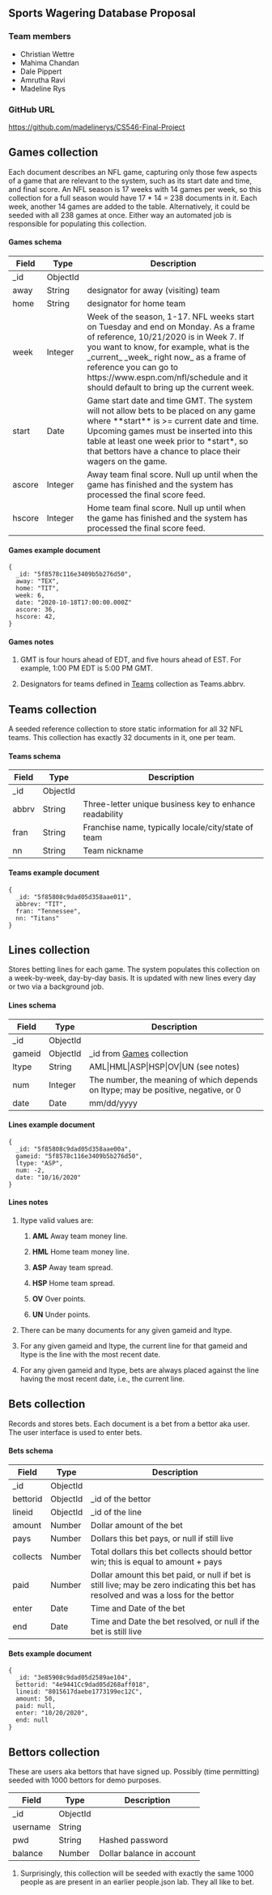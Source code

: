 ## Sports Wagering Database Proposal

### Team members

- Christian Wettre
- Mahima Chandan
- Dale Pippert
- Amrutha Ravi
- Madeline Rys

### GitHub URL

https://github.com/madelinerys/CS546-Final-Project

<h2 id="games">Games collection</h2>

Each document describes an NFL game, capturing only those few aspects of
a game that are relevant to the system, such as its start date and time,
and final score.  An NFL season is 17 weeks with 14 games per week, so
this collection for a full season would have 17 * 14 = 238 documents in
it. Each week, another 14 games are added to the table. Alternatively,
it could be seeded with all 238 games at once. Either way an automated
job is responsible for populating this collection.

#### Games schema

<table>
  <thead>
    <tr>
      <th>Field</th><th>Type</th><th>Description</th>
    </tr>
  </thead>
  <tbody>
    <tr>
      <td>_id</td>
      <td>ObjectId</td>
      <td></td>
    </tr>
    <tr>
      <td>away</td>
      <td>String</td>
      <td>designator for away (visiting) team</td>
    </tr>
    <tr>
      <td>home</td>
      <td>String</td>
      <td>designator for home team</td>
    </tr>
    <tr>
      <td>week</td>
      <td>Integer</td>
      <td>Week of the season, 1-17. NFL weeks start on Tuesday and end on
      Monday. As a frame of reference, 10/21/2020 is in Week 7. If you want
      to know, for example, what is the _current_ _week_ right now_ as a frame
      of reference you can go to https://www.espn.com/nfl/schedule and it
      should default to bring up the current week.</td>
    </tr>
    <tr>
      <td>start</td>
      <td>Date</td>
      <td>Game start date and time GMT. The system will not allow bets to be
      placed on any game where **start** is >= current date and time. Upcoming
      games must be inserted into this table at least one week prior to *start*,
      so that bettors have a chance to place their wagers on the game.</td>
    </tr>
    <tr>
      <td>ascore</td>
      <td>Integer</td>
      <td>Away team final score. Null up until when the game has finished and the
      system has processed the final score feed.</td>
    </tr>
    <tr>
      <td>hscore</td>
      <td>Integer</td>
      <td>Home team final score. Null up until when the game has finished and the
      system has processed the final score feed.</td>
    </tr>
  </tbody>
</table>

#### Games example document

```
{
  _id: "5f8578c116e3409b5b276d50",
  away: "TEX",
  home: "TIT",
  week: 6,
  date: "2020-10-18T17:00:00.000Z"
  ascore: 36,
  hscore: 42,
}
```

#### Games notes

1. GMT is four hours ahead of EDT, and five hours ahead of EST. For example,
1:00 PM EDT is 5:00 PM GMT.

1. Designators for teams defined in <a href=#teams>Teams</a> collection as
Teams.abbrv.

<h2 id="teams">Teams collection</h2>

A seeded reference collection to store static information for all 32 NFL teams. This
collection has exactly 32 documents in it, one per team.

#### Teams schema

<table>
  <thead>
    <tr>
      <th>Field</th><th>Type</th><th>Description</th>
    </tr>
  </thead>
  <tbody>
    <tr>
      <td>_id</td>
      <td>ObjectId</td>
      <td></td>
    </tr>
    <tr>
      <td>abbrv</td>
      <td>String</td>
      <td>Three-letter unique business key to enhance readability</td>
    </tr>
    <tr>
      <td>fran</td>
      <td>String</td>
      <td>Franchise name, typically locale/city/state of team</td>
    </tr>
    <tr>
      <td>nn</td>
      <td>String</td>
      <td>Team nickname</td>
    </tr>
  </tbody>
</table>

#### Teams example document

```
{
  _id: "5f85808c9dad05d358aae011",
  abbrev: "TIT",
  fran: "Tennessee",
  nn: "Titans"
}
```

<h2 id="lines">Lines collection</h2>

Stores betting lines for each game. The system populates this collection on a week-by-week,
day-by-day basis. It is updated with new lines every day or two via a background job.

#### Lines schema

<table>
  <thead>
    <tr>
      <th>Field</th><th>Type</th><th>Description</th>
    </tr>
  </thead>
  <tbody>
    <tr>
      <td>_id</td>
      <td>ObjectId</td>
      <td></td>
    </tr>
    <tr>
      <td>gameid</td>
      <td>ObjectId</td>
      <td>_id from <a href="#games">Games</a> collection</td>
    </tr>
    <tr>
      <td>ltype</td>
      <td>String</td>
      <td>AML|HML|ASP|HSP|OV|UN (see notes)</td>
    </tr>
    <tr>
      <td>num</td>
      <td>Integer</td>
      <td>The number, the meaning of which depends on ltype; may be positive, negative, or 0</td>
    </tr>
    <tr>
      <td>date</td>
      <td>Date</td>
      <td>mm/dd/yyyy</td>
    </tr>
  </tbody>
</table>

#### Lines example document

```
{
  _id: "5f85808c9dad05d358aae00a",
  gameid: "5f8578c116e3409b5b276d50",
  ltype: "ASP",
  num: -2,
  date: "10/16/2020"
}
```

#### Lines notes

1. ltype valid values are:

    1. **AML** Away team money line.

    1. **HML** Home team money line.

    1. **ASP** Away team spread.
    
    1. **HSP** Home team spread.
    
    1. **OV** Over points.

    1. **UN** Under points.

1. There can be many documents for any given gameid and ltype.

1. For any given gameid and ltype, the current line for that gameid
and ltype is the line with the most recent date.

1. For any given gameid and ltype, bets are always placed against
the line having the most recent date, i.e., the current line.

<h2 id="bets">Bets collection</h2>

Records and stores bets. Each document is a bet from a bettor aka user. The
user interface is used to enter bets.

#### Bets schema

<table>
  <thead>
    <tr>
      <th>Field</th><th>Type</th><th>Description</th>
    </tr>
  </thead>
  <tbody>
    <tr>
      <td>_id</td>
      <td>ObjectId</td>
      <td></td>
    </tr>
    <tr>
      <td>bettorid</td>
      <td>ObjectId</td>
      <td>_id of the bettor</td>
    </tr>
    <tr>
      <td>lineid</td>
      <td>ObjectId</td>
      <td>_id of the line</td>
    </tr>
    <tr>
      <td>amount</td>
      <td>Number</td>
      <td>Dollar amount of the bet</td>
    </tr>
    <tr>
      <td>pays</td>
      <td>Number</td>
      <td>Dollars this bet pays, or null if still live</td>
    </tr>
    <tr>
      <td>collects</td>
      <td>Number</td>
      <td>Total dollars this bet collects should bettor win; this
          is equal to amount + pays</td>
    </tr>
    <tr>
      <td>paid</td>
      <td>Number</td>
      <td>Dollar amount this bet paid, or null if bet is still live; may
      be zero indicating this bet has resolved and was a loss for the bettor</td>
    </tr>
    <tr>
      <td>enter</td>
      <td>Date</td>
      <td>Time and Date of the bet</td>
    </tr>
    <tr>
      <td>end</td>
      <td>Date</td>
      <td>Time and Date the bet resolved, or null if the bet is still live</td>
    </tr>
  </tbody>
</table>

#### Bets example document

````
{
  _id: "3e85908c9dad05d2589ae104",
  bettorid: "4e9441Cc9dad05d268aff018", 
  lineid: "8015617daebe1773199ec12C",
  amount: 50,
  paid: null,
  enter: "10/20/2020",
  end: null
}
````

<h2 id="bettors">Bettors collection</h2>

These are users aka bettors that have signed up. Possibly (time permitting) seeded with
1000 bettors for demo purposes.

<table>
  <thead>
    <tr>
      <th>Field</th><th>Type</th><th>Description</th>
    </tr>
  </thead>
  <tbody>
    <tr>
      <td>_id</td>
      <td>ObjectId</td>
      <td></td>
    </tr>
    <tr>
      <td>username</td>
      <td>String</td>
      <td></td>
    </tr>
    <tr>
      <td>pwd</td>
      <td>String</td>
      <td>Hashed password</td>
    </tr>
    <tr>
      <td>balance</td>
      <td>Number</td>
      <td>Dollar balance in account</td>
    </tr>
</tbody>
</table>

1. Surprisingly, this collection will be seeded with exactly the same 1000 people
as are present in an earlier people.json lab. They all like to bet.

